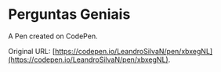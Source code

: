 # Perguntas Geniais

A Pen created on CodePen.

Original URL: [https://codepen.io/LeandroSilvaN/pen/xbxegNL](https://codepen.io/LeandroSilvaN/pen/xbxegNL).

